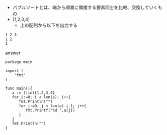 - バブルソートとは、端から順番に隣接する要素同士を比較、交換していくもの
- [1,2,3,4]
  - 上の配列から以下を出力する
```title:go
1 2 3
1 2
1
```
answer
```title:go
package main

import (
	"fmt"
)

func main(){
   a := []int{1,2,3,4}
   for i:=0; i < len(a); i++{
      fmt.Println("")
      for j:=0; j < len(a)-i-1; j++{
         fmt.Printf("%d ",a[j])
      }
   }
   fmt.Println("")
}
```
